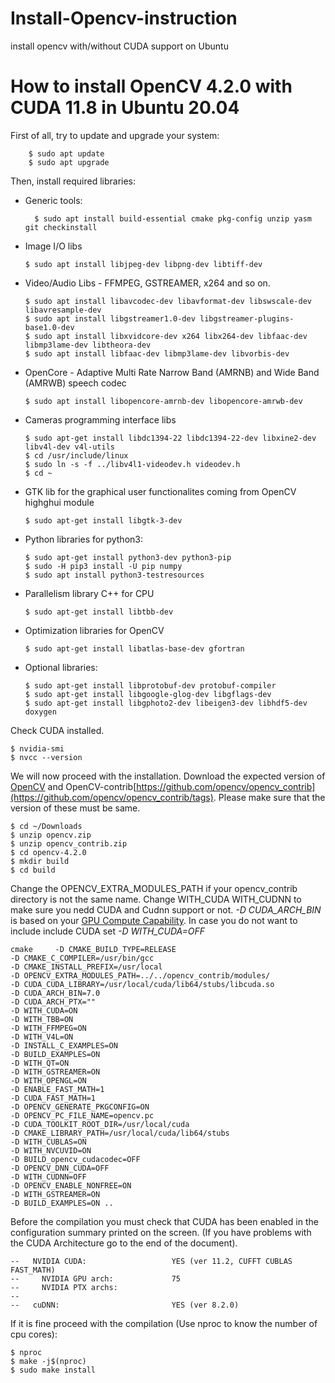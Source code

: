 # Install-Opencv-instruction
install opencv with/without CUDA support on Ubuntu

## 
# How to install OpenCV 4.2.0 with CUDA 11.8 in Ubuntu 20.04

First of all, try to update and upgrade your system:
    
        $ sudo apt update
        $ sudo apt upgrade
   
    
Then, install required libraries:

* Generic tools:

        $ sudo apt install build-essential cmake pkg-config unzip yasm git checkinstall
    
* Image I/O libs
    ``` 
    $ sudo apt install libjpeg-dev libpng-dev libtiff-dev
    ``` 
* Video/Audio Libs - FFMPEG, GSTREAMER, x264 and so on.
    ```
    $ sudo apt install libavcodec-dev libavformat-dev libswscale-dev libavresample-dev
    $ sudo apt install libgstreamer1.0-dev libgstreamer-plugins-base1.0-dev
    $ sudo apt install libxvidcore-dev x264 libx264-dev libfaac-dev libmp3lame-dev libtheora-dev 
    $ sudo apt install libfaac-dev libmp3lame-dev libvorbis-dev
    ```
* OpenCore - Adaptive Multi Rate Narrow Band (AMRNB) and Wide Band (AMRWB) speech codec
    ```
    $ sudo apt install libopencore-amrnb-dev libopencore-amrwb-dev
    ```
    
* Cameras programming interface libs
    ```
    $ sudo apt-get install libdc1394-22 libdc1394-22-dev libxine2-dev libv4l-dev v4l-utils
    $ cd /usr/include/linux
    $ sudo ln -s -f ../libv4l1-videodev.h videodev.h
    $ cd ~
    ```

* GTK lib for the graphical user functionalites coming from OpenCV highghui module 
    ```
    $ sudo apt-get install libgtk-3-dev
    ```
* Python libraries for python3:
    ```
    $ sudo apt-get install python3-dev python3-pip
    $ sudo -H pip3 install -U pip numpy
    $ sudo apt install python3-testresources
    ```
* Parallelism library C++ for CPU
    ```
    $ sudo apt-get install libtbb-dev
    ```
* Optimization libraries for OpenCV
    ```
    $ sudo apt-get install libatlas-base-dev gfortran
    ```
* Optional libraries:
    ```
    $ sudo apt-get install libprotobuf-dev protobuf-compiler
    $ sudo apt-get install libgoogle-glog-dev libgflags-dev
    $ sudo apt-get install libgphoto2-dev libeigen3-dev libhdf5-dev doxygen
    ```

Check CUDA installed.


    $ nvidia-smi
    $ nvcc --version


We will now proceed with the installation.
Download the expected version of [OpenCV](https://github.com/opencv/opencv/tags) and OpenCV-contrib[https://github.com/opencv/opencv_contrib](https://github.com/opencv/opencv_contrib/tags).
Please make sure that the version of these must be same.


    $ cd ~/Downloads
    $ unzip opencv.zip
    $ unzip opencv_contrib.zip
    $ cd opencv-4.2.0
    $ mkdir build
    $ cd build

Change the OPENCV_EXTRA_MODULES_PATH if your opencv_contrib directory is not the same name.
Change WITH_CUDA WITH_CUDNN to make sure you nedd CUDA and Cudnn support or not.
*-D CUDA_ARCH_BIN* is based on your [GPU Compute Capability](https://developer.nvidia.com/cuda-gpus).
In case you do not want to include include CUDA set *-D WITH_CUDA=OFF*  
   
    cmake     -D CMAKE_BUILD_TYPE=RELEASE   
    -D CMAKE_C_COMPILER=/usr/bin/gcc     
    -D CMAKE_INSTALL_PREFIX=/usr/local     
    -D OPENCV_EXTRA_MODULES_PATH=../../opencv_contrib/modules/     
    -D CUDA_CUDA_LIBRARY=/usr/local/cuda/lib64/stubs/libcuda.so     
    -D CUDA_ARCH_BIN=7.0     
    -D CUDA_ARCH_PTX=""     
    -D WITH_CUDA=ON     
    -D WITH_TBB=ON     
    -D WITH_FFMPEG=ON     
    -D WITH_V4L=ON     
    -D INSTALL_C_EXAMPLES=ON     
    -D BUILD_EXAMPLES=ON     
    -D WITH_QT=ON     
    -D WITH_GSTREAMER=ON     
    -D WITH_OPENGL=ON     
    -D ENABLE_FAST_MATH=1     
    -D CUDA_FAST_MATH=1     
    -D OPENCV_GENERATE_PKGCONFIG=ON     
    -D OPENCV_PC_FILE_NAME=opencv.pc     
    -D CUDA_TOOLKIT_ROOT_DIR=/usr/local/cuda     
    -D CMAKE_LIBRARY_PATH=/usr/local/cuda/lib64/stubs     
    -D WITH_CUBLAS=ON     
    -D WITH_NVCUVID=ON     
    -D BUILD_opencv_cudacodec=OFF     
    -D OPENCV_DNN_CUDA=OFF     
    -D WITH_CUDNN=OFF     
    -D OPENCV_ENABLE_NONFREE=ON    
    -D WITH_GSTREAMER=ON     
    -D BUILD_EXAMPLES=ON ..


Before the compilation you must check that CUDA has been enabled in the configuration summary printed on the screen. (If you have problems with the CUDA Architecture go to the end of the document).

```
--   NVIDIA CUDA:                   YES (ver 11.2, CUFFT CUBLAS FAST_MATH)
--     NVIDIA GPU arch:             75
--     NVIDIA PTX archs:
-- 
--   cuDNN:                         YES (ver 8.2.0)

```

If it is fine proceed with the compilation (Use nproc to know the number of cpu cores):
    
    $ nproc
    $ make -j$(nproc)
    $ sudo make install
